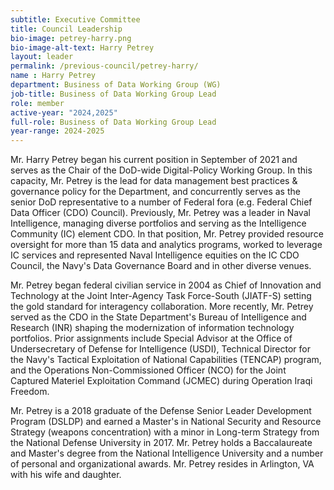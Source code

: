 ```yaml
---
subtitle: Executive Committee
title: Council Leadership
bio-image: petrey-harry.png
bio-image-alt-text: Harry Petrey
layout: leader
permalink: /previous-council/petrey-harry/
name : Harry Petrey
department: Business of Data Working Group (WG)
job-title: Business of Data Working Group Lead
role: member
active-year: "2024,2025"
full-role: Business of Data Working Group Lead
year-range: 2024-2025
---
```

Mr. Harry Petrey began his current position in September of 2021 and serves as the Chair of the DoD-wide Digital-Policy Working Group. In this capacity, Mr. Petrey is the lead for data management best practices & governance policy for the Department, and concurrently serves as the senior DoD representative to a number of Federal fora (e.g. Federal Chief Data Officer (CDO) Council). Previously, Mr. Petrey was a leader in Naval Intelligence, managing diverse portfolios and serving as the Intelligence Community (IC) element CDO. In that position, Mr. Petrey provided resource oversight for more than 15 data and analytics programs, worked to leverage IC services and represented Naval Intelligence equities on the IC CDO Council, the Navy's Data Governance Board and in other diverse venues.


Mr. Petrey began federal civilian service in 2004 as Chief of Innovation and Technology at the Joint Inter-Agency Task Force-South (JIATF-S) setting the gold standard for interagency collaboration. More recently, Mr. Petrey served as the CDO in the State Department's Bureau of Intelligence and Research (INR) shaping the modernization of information technology portfolios. Prior assignments include Special Advisor at the Office of Undersecretary of Defense for Intelligence (USDI), Technical Director for the Navy's Tactical Exploitation of National Capabilities (TENCAP) program, and the Operations Non-Commissioned Officer (NCO) for the Joint Captured Materiel Exploitation Command (JCMEC) during Operation Iraqi Freedom.


Mr. Petrey is a 2018 graduate of the Defense Senior Leader Development Program (DSLDP) and earned a Master's in National Security and Resource Strategy (weapons concentration) with a minor in Long-term Strategy from the National Defense University in 2017. Mr. Petrey holds a Baccalaureate and Master's degree from the National Intelligence University and a number of personal and organizational awards. Mr. Petrey resides in Arlington, VA with his wife and daughter.